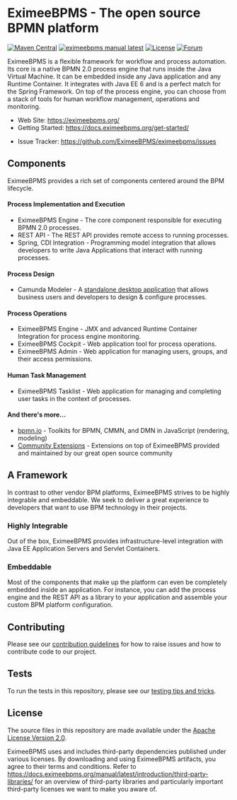 # EximeeBPMS - The open source BPMN platform

[![Maven Central](https://maven-badges.herokuapp.com/maven-central/org.eximeebpms.bpm/eximeebpms-parent/badge.svg)](https://maven-badges.herokuapp.com/maven-central/org.eximeebpms.bpm/eximeebpms-parent) [![eximeebpms manual latest](https://img.shields.io/badge/manual-latest-brown.svg)](https://docs.eximeebpms.org/manual/latest/) [![License](https://img.shields.io/github/license/camunda/camunda-bpm-platform?color=blue&logo=apache)](https://github.com/camunda/camunda-bpm-platform/blob/master/LICENSE) [![Forum](https://img.shields.io/badge/forum-camunda-green)](https://forum.camunda.org/)

EximeeBPMS is a flexible framework for workflow and process automation. Its core is a native BPMN 2.0 process engine that runs inside the Java Virtual Machine. It can be embedded inside any Java application and any Runtime Container. It integrates with Java EE 6 and is a perfect match for the Spring Framework. On top of the process engine, you can choose from a stack of tools for human workflow management, operations and monitoring.

- Web Site: https://eximeebpms.org/
- Getting Started: https://docs.eximeebpms.org/get-started/ 
<!-- - User Forum: https://forum.camunda.org/ -->
- Issue Tracker: https://github.com/EximeeBPMS/eximeebpms/issues
<!-- - Contribution Guidelines: https://eximeebpms.org/contribute/ -->

## Components

EximeeBPMS provides a rich set of components centered around the BPM lifecycle.

#### Process Implementation and Execution

- EximeeBPMS Engine - The core component responsible for executing BPMN 2.0 processes.
- REST API - The REST API provides remote access to running processes.
- Spring, CDI Integration - Programming model integration that allows developers to write Java Applications that interact with running processes.

#### Process Design

- Camunda Modeler - A [standalone desktop application](https://github.com/camunda/camunda-modeler) that allows business users and developers to design & configure processes.

#### Process Operations

- EximeeBPMS Engine - JMX and advanced Runtime Container Integration for process engine monitoring.
- EximeeBPMS Cockpit - Web application tool for process operations.
- EximeeBPMS Admin - Web application for managing users, groups, and their access permissions.

#### Human Task Management

- EximeeBPMS Tasklist - Web application for managing and completing user tasks in the context of processes.

#### And there's more...

- [bpmn.io](https://bpmn.io/) - Toolkits for BPMN, CMMN, and DMN in JavaScript (rendering, modeling)
- [Community Extensions](https://docs.eximeebpms.org/manual/latest/introduction/latest/extensions/) - Extensions on top of EximeeBPMS provided and maintained by our great open source community

## A Framework

In contrast to other vendor BPM platforms, EximeeBPMS strives to be highly integrable and embeddable. We seek to deliver a great experience to developers that want to use BPM technology in their projects.

### Highly Integrable

Out of the box, EximeeBPMS provides infrastructure-level integration with Java EE Application Servers and Servlet Containers.

### Embeddable

Most of the components that make up the platform can even be completely embedded inside an application. For instance, you can add the process engine and the REST API as a library to your application and assemble your custom BPM platform configuration.

## Contributing

Please see our [contribution guidelines](CONTRIBUTING.md) for how to raise issues and how to contribute code to our project.

## Tests

To run the tests in this repository, please see our [testing tips and tricks](TESTING.md).


## License

The source files in this repository are made available under the [Apache License Version 2.0](./LICENSE).

EximeeBPMS uses and includes third-party dependencies published under various licenses. By downloading and using EximeeBPMS artifacts, you agree to their terms and conditions. Refer to https://docs.eximeebpms.org/manual/latest/introduction/third-party-libraries/ for an overview of third-party libraries and particularly important third-party licenses we want to make you aware of.
